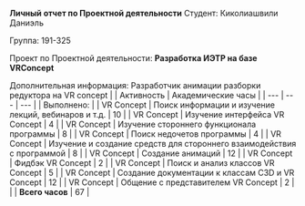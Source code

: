 **Личный отчет по Проектной деятельности**
Студент: Киколиашвили Даниэль

Группа: 191-325

Проект по Проектной деятельности: **Разработка ИЭТР на базе VRConcept**

Дополнительная информация: Разработчик анимации разборки редуктора на VR concept
|   | Активность | Академические часы |
| --- | --- | --- |
| Выполнено: |
| VR Concept | Поиск информации и изучение лекций, вебинаров и т.д.  | 10 |
| VR Concept | Изучение интерфейса VR Concept | 4 |
| VR Concept | Изучение стороннего функционала программы | 8 |
| VR Concept | Поиск недочетов программы | 4 |
| VR Concept | Изучение и создание средств для стороннего взаимодействия с программой | 8 |
| VR Concept | Создание анимаций | 12 |
| VR Concept | Фидбэк VR Concept | 2 |
| VR Concept | Поиск и анализ классов VR Concept | 5 |
| VR Concept | Создание документации к классам C3D и VR Concept | 12 |
| VR Concept | Общение с представителем VR Concept | 2 |
|              | **Всего часов**                                                                       | 67 |

